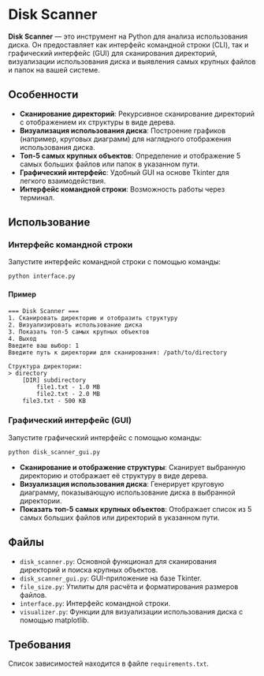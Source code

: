 # Disk Scanner

**Disk Scanner** — это инструмент на Python для анализа использования диска. Он предоставляет как интерфейс командной строки (CLI), так и графический интерфейс (GUI) для сканирования директорий, визуализации использования диска и выявления самых крупных файлов и папок на вашей системе.

## Особенности

- **Сканирование директорий**: Рекурсивное сканирование директорий с отображением их структуры в виде дерева.
- **Визуализация использования диска**: Построение графиков (например, круговых диаграмм) для наглядного отображения использования диска.
- **Топ-5 самых крупных объектов**: Определение и отображение 5 самых больших файлов или папок в указанном пути.
- **Графический интерфейс**: Удобный GUI на основе Tkinter для легкого взаимодействия.
- **Интерфейс командной строки**: Возможность работы через терминал.

## Использование

### Интерфейс командной строки

Запустите интерфейс командной строки с помощью команды:

```bash
python interface.py
```

#### Пример

```
=== Disk Scanner ===
1. Сканировать директорию и отобразить структуру
2. Визуализировать использование диска
3. Показать топ-5 самых крупных объектов
4. Выход
Введите ваш выбор: 1
Введите путь к директории для сканирования: /path/to/directory

Структура директории:
> directory
    [DIR] subdirectory
        file1.txt - 1.0 MB
        file2.txt - 2.0 MB
    file3.txt - 500 KB
```

### Графический интерфейс (GUI)

Запустите графический интерфейс с помощью команды:

```bash
python disk_scanner_gui.py
```

- **Сканирование и отображение структуры**: Сканирует выбранную директорию и отображает её структуру в виде дерева.
- **Визуализация использования диска**: Генерирует круговую диаграмму, показывающую использование диска в выбранной директории.
- **Показать топ-5 самых крупных объектов**: Отображает список из 5 самых больших файлов или директорий в указанном пути.

## Файлы

- `disk_scanner.py`: Основной функционал для сканирования директорий и поиска крупных объектов.
- `disk_scanner_gui.py`: GUI-приложение на базе Tkinter.
- `file_size.py`: Утилиты для расчёта и форматирования размеров файлов.
- `interface.py`: Интерфейс командной строки.
- `visualizer.py`: Функции для визуализации использования диска с помощью matplotlib.

## Требования

Список зависимостей находится в файле `requirements.txt`.

